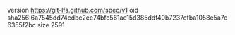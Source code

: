 version https://git-lfs.github.com/spec/v1
oid sha256:6a7545dd74cdbc2ee74bfc561ae15d385ddf40b7237cfba1058e5a7e6355f2bc
size 2591

